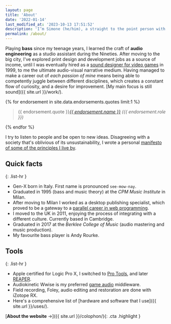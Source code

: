 ```yaml
---
layout: page
title: 'About'
date: '2022-01-14'
last_modified_at: '2023-10-13 17:51:52'
description: 'I’m Simone (he/him), a straight to the point person with a major interest in sound design, music, and web development.'
permalink: /about/
---
```

Playing **bass** since my teenage years, I learned the craft of **audio engineering** as a studio assistant during the Nineties. After moving to the big city, I've explored print design and development jobs as a source of income, until I was eventually hired as a [sound designer for video games](/blog/tag/sound-design/) in 1999, to me the ultimate audio-visual narrative medium. Having managed to make a career out of _each passion of mine_ means being able to competently juggle between different disciplines, which creates a constant flow of curiosity, and a desire for improvement. [My main focus is still sound]({{ site.url }}/work/).

<aside>
	{% for endorsement in site.data.endorsements.quotes limit:1 %}
	<blockquote>
		<p>{{ endorsement.quote }}<cite><a href="{{ endorsement.url }}">{{ endorsement.name }}</a> ({{ endorsement.role }})</cite></p>
	</blockquote>
	{% endfor %}
</aside>

I try to listen to people and be open to new ideas. Disagreeing with a society that's oblivious of its unsustainability, I wrote a personal [manifesto of some of the principles I live by](/personal-manifesto/).

## Quick facts

{: .list-hr }
- Gen-X born in Italy. First name is pronounced `see-mow-nay`.
- Graduated in 1995 (bass and music theory) at the _CPM Music Institute_ in Milan.
- After moving to Milan I worked as a desktop publishing specialist, which proved to be a gateway to a [parallel career in web programming](https://simonesilvestroni.com).
- I moved to the UK in 2011, enjoying the process of integrating with a different culture. Currently based in Cambridge.
- Graduated in 2017 at the _Berklee College of Music_ (audio mastering and music production).
- My favourite bass player is Andy Rourke.

## Tools

{: .list-hr }
- Apple certified for Logic Pro X, I switched to [Pro Tools](/blog/tag/pro-tools/), and later [REAPER](/blog/tag/reaper/).
- Audiokinetic Wwise is my preferred [game audio](/blog/tag/game-audio/) middleware.
- Field recording, Foley, audio editing and restoration are done with iZotope RX.
- Here's a comprehensive list of [hardware and software that I use]({{ site.url }}/uses/).

[**About the website**&nbsp;→]({{ site.url }}/colophon/){: .cta .highlight }